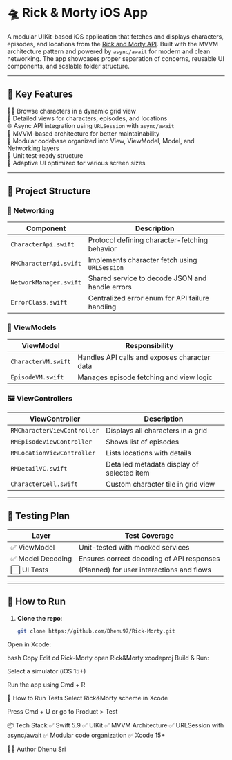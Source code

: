 # 🛸 Rick & Morty iOS App

A modular UIKit-based iOS application that fetches and displays characters, episodes, and locations from the [Rick and Morty API](https://rickandmortyapi.com/). Built with the MVVM architecture pattern and powered by `async/await` for modern and clean networking. The app showcases proper separation of concerns, reusable UI components, and scalable folder structure.

---

## 🔑 Key Features

🧑‍🚀 Browse characters in a dynamic grid view  
📄 Detailed views for characters, episodes, and locations  
🌐 Async API integration using `URLSession` with `async/await`  
🧠 MVVM-based architecture for better maintainability  
🧱 Modular codebase organized into View, ViewModel, Model, and Networking layers  
🧪 Unit test-ready structure  
📲 Adaptive UI optimized for various screen sizes

---

## 🧱 Project Structure

### 📡 Networking

| Component             | Description                                      |
|----------------------|--------------------------------------------------|
| `CharacterApi.swift` | Protocol defining character-fetching behavior    |
| `RMCharacterApi.swift` | Implements character fetch using `URLSession`   |
| `NetworkManager.swift` | Shared service to decode JSON and handle errors |
| `ErrorClass.swift`     | Centralized error enum for API failure handling |

### 🧠 ViewModels

| ViewModel           | Responsibility                                  |
|---------------------|--------------------------------------------------|
| `CharacterVM.swift` | Handles API calls and exposes character data     |
| `EpisodeVM.swift`   | Manages episode fetching and view logic          |

### 🖼️ ViewControllers

| ViewController            | Description                                  |
|---------------------------|----------------------------------------------|
| `RMCharacterViewController` | Displays all characters in a grid          |
| `RMEpisodeViewController`   | Shows list of episodes                     |
| `RMLocationViewController`  | Lists locations with details               |
| `RMDetailVC.swift`          | Detailed metadata display of selected item |
| `CharacterCell.swift`       | Custom character tile in grid view         |

---

## 🧪 Testing Plan

| Layer             | Test Coverage                              |
|------------------|---------------------------------------------|
| ✅ ViewModel      | Unit-tested with mocked services            |
| ✅ Model Decoding | Ensures correct decoding of API responses   |
| ⬜ UI Tests        | (Planned) for user interactions and flows   |

---

## 📲 How to Run

1. **Clone the repo**:
   ```bash
   git clone https://github.com/Dhenu97/Rick-Morty.git
Open in Xcode:

bash
Copy
Edit
cd Rick-Morty
open Rick&Morty.xcodeproj
Build & Run:

Select a simulator (iOS 15+)

Run the app using Cmd + R

🧪 How to Run Tests
Select Rick&Morty scheme in Xcode

Press Cmd + U or go to Product > Test

📦 Tech Stack
✅ Swift 5.9
✅ UIKit
✅ MVVM Architecture
✅ URLSession with async/await
✅ Modular code organization
✅ Xcode 15+

👨‍💻 Author
Dhenu Sri
